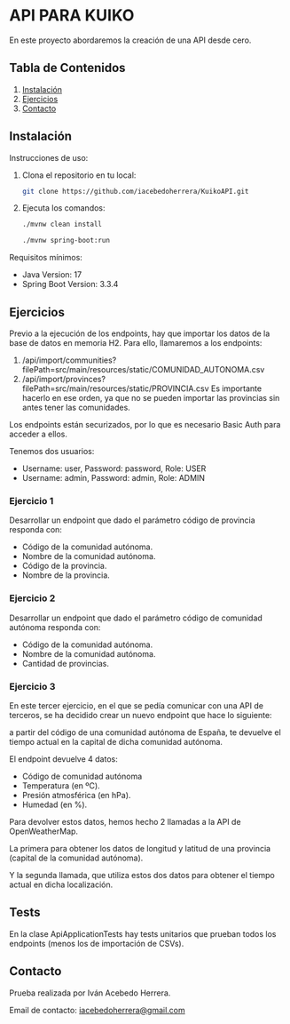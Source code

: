 # API PARA KUIKO

En este proyecto abordaremos la creación de una API desde cero.

## Tabla de Contenidos
1. [Instalación](#instalación)
2. [Ejercicios](#ejercicios)
3. [Contacto](#contacto)


## Instalación

Instrucciones de uso:
1. Clona el repositorio en tu local:
    ```bash
    git clone https://github.com/iacebedoherrera/KuikoAPI.git
    ```
2. Ejecuta los comandos: 
    ```bash
    ./mvnw clean install
    ```
    ```bash
    ./mvnw spring-boot:run
    ```

Requisitos mínimos:
- Java Version: 17
- Spring Boot Version: 3.3.4



## Ejercicios

Previo a la ejecución de los endpoints, hay que importar los datos de la base de datos en memoria H2. Para ello, llamaremos a los endpoints:
1. /api/import/communities?filePath=src/main/resources/static/COMUNIDAD_AUTONOMA.csv
2. /api/import/provinces?filePath=src/main/resources/static/PROVINCIA.csv
Es importante hacerlo en ese orden, ya que no se pueden importar las provincias sin antes tener las comunidades.

Los endpoints están securizados, por lo que es necesario Basic Auth para acceder a ellos.

Tenemos dos usuarios:
- Username: user, Password: password, Role: USER
- Username: admin, Password: admin, Role: ADMIN


### Ejercicio 1

Desarrollar un endpoint que dado el parámetro código de provincia responda con:
- Código de la comunidad autónoma.
- Nombre de la comunidad autónoma.
- Código de la provincia.
- Nombre de la provincia.


### Ejercicio 2

Desarrollar un endpoint que dado el parámetro código de comunidad autónoma responda con:
- Código de la comunidad autónoma.
- Nombre de la comunidad autónoma.
- Cantidad de provincias.

### Ejercicio 3

En este tercer ejercicio, en el que se pedía comunicar con una API de terceros, se ha decidido crear un nuevo endpoint que hace lo siguiente:

a partir del código de una comunidad autónoma de España, te devuelve el tiempo actual en la capital de dicha comunidad autónoma.

El endpoint devuelve 4 datos:
- Código de comunidad autónoma
- Temperatura (en ºC).
- Presión atmosférica (en hPa).
- Humedad (en %).

Para devolver estos datos, hemos hecho 2 llamadas a la API de OpenWeatherMap.

La primera para obtener los datos de longitud y latitud de una provincia (capital de la comunidad autónoma).

Y la segunda llamada, que utiliza estos dos datos para obtener el tiempo actual en dicha localización.


## Tests

En la clase ApiApplicationTests hay tests unitarios que prueban todos los endpoints (menos los de importación de CSVs).


## Contacto

Prueba realizada por Iván Acebedo Herrera.

Email de contacto: iacebedoherrera@gmail.com